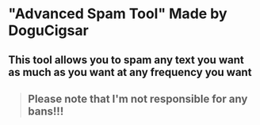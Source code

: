 # "Advanced Spam Tool" Made by DoguCigsar
## This tool allows you to spam any text you want as much as you want at any frequency you want
>## Please note that I'm not responsible for any bans!!!